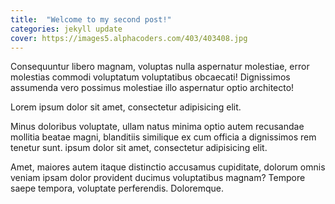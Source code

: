 ```yaml
---
title:  "Welcome to my second post!"
categories: jekyll update
cover: https://images5.alphacoders.com/403/403408.jpg
---
```


Consequuntur libero magnam, voluptas nulla aspernatur molestiae, error molestias commodi voluptatum voluptatibus obcaecati! Dignissimos assumenda vero possimus molestiae illo aspernatur optio architecto!

Lorem ipsum dolor sit amet, consectetur adipisicing elit.

Minus doloribus voluptate, ullam natus minima optio autem recusandae mollitia beatae magni, blanditiis similique ex cum officia a dignissimos rem tenetur sunt. ipsum dolor sit amet, consectetur adipisicing elit.

Amet, maiores autem itaque distinctio accusamus cupiditate, dolorum omnis veniam ipsam dolor provident ducimus voluptatibus magnam? Tempore saepe tempora, voluptate perferendis. Doloremque.